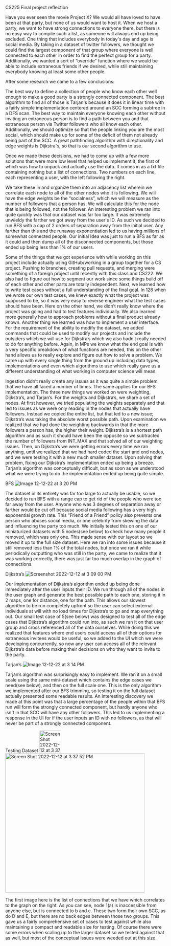 CS225 Final project reflection

Have you ever seen the movie Project X? We would all have loved to have been at that party, but none of us would want to host it. When we host a party, we want to have strong connections to everyone there, but there is no easy way to compile such a list, as someone will always end up being excluded. One thing that includes everybody in today's day and age is social media. By taking in a dataset of twitter followers, we thought we could find the largest component of that group where everyone is well connected to each other in order to find the perfect group for a party. Additionally, we wanted a sort of “override” function where we would be able to include extraneous friends if we desired, while still maintaining everybody knowing at least some other people.

After some research we came to a few conclusions: 

The best way to define a collection of people who know each other well enough to make a good party is a strongly connected component.
The best algorithm to find all of those is Tarjan's because it does it in linear time with a fairly simple implementation centered around an SCC forming a subtree in a DFS scan.
The best way to maintain everyone knowing each other without inviting an extraneous person is to find a path between you and that extraneous person via Twitter followers who all know each other. Additionally, we should optimize so that the people linking you are the most social, which should make up for some of the deficit of them not already being part of the SCC.
A great pathfinding algorithm with directionality and edge weights is Dijkstra's, so that is our second algorithm to use.

Once we made these decisions, we had to come up with a few more solutions that were more low level that helped us implement it, the first of which was how to unpack and actually use the data. It comes in as a txt file containing nothing but a list of connections. Two numbers on each line, each representing a user, with the left following the right.

 We take these in and organize them into an adjacency list wherein we correlate each node to all of the other nodes who it is following.
We will have the edge weights be the “socialness”, which we will measure as the number of followers that a person has. We will calculate this for the node that is being followed, not the follower. 
An interesting problem we ran into quite quickly was that our dataset was far too large. It was extremely unwieldy the farther we got away from the user's ID. As such we decided to run BFS with a cap of 2 orders of separation away from the  initial user. Any farther than this and the runaway exponentiation led to us having millions of somewhat connected people. Our initial Idea was just to run a BFS as far as it could and then dump all of the disconnected components, but those ended up being less than 1% of our users.


Some of the things that we got experience with while working on this project include actually using GitHub/working in a group together for a CS project. Pushing to branches, creating pull requests, and merging were something of a foreign project until recently with this class and CS222. We also had to figure out how to segment our work since some things build off of each other and other parts are totally independent. Next, we learned how to write test cases without a full understanding of the final goal. In 128 when we wrote our own test cases, we knew exactly what the project was supposed to be, so it was very easy to reverse engineer what the test cases should have been. Here on the other hand, we didn’t really know where the project was going and had to test features individually. We also learned more generally how to approach problems without a final product already known. Another thing we learned was how to implement a user interface. For the requirement of the ability to modify the dataset, we added commands that could be used to modify our projects and include the outsiders which we will use for Dijkstra’s which we also hadn’t really needed to do for anything before. Again, in MPs we know what the end goal is with a very specific breakdown of what functions are needed, this on the other hand allows us to really explore and figure out how to solve a problem. We came up with every single thing from the ground up including data types, implementations and even which algorithms to use which really gave us a different understanding of what working in computer science will mean.

Ingestion didn’t really create any issues as it was quite a simple problem that we have all faced a number of times. The same applies for our BFS implementation. The three new things we worked on were weighting, Dijkstra’s, and Tarjan’s. For the weights and Dijkstra’s, we share a set of nodes. At first however, we tried populating the weights separately and that led to issues as we were only reading in the nodes that actually have followers. Instead we copied the entire list, but that led to a new issue; Dijkstra’s was taking the absolute worst possible path. Upon examination we realized that we had done the weighting backwards in that the more followers a person has, the higher their weight. Dijkstra’s is a shortest path algorithm and as such it should have been the opposite so we subtracted the number of followers from INT_MAX and that solved all of our weighting issues. Then, on Dijkstra’s we were getting errors every time we ran anything, until we realized that we had hard coded the start and end nodes, and we were testing it with a new much smaller dataset. Upon solving that problem, fixing our Dijkstra’s implementation ended up being a breeze. Tarjan’s algorithm was conceptually difficult, but as soon as we understood what we were trying to do the implementation ended up being quite simple.

BFS
![Image 12-12-22 at 3 20 PM](https://user-images.githubusercontent.com/98365406/207159453-1a7dc2f0-d843-42e6-a9a9-c4c389b95efe.png)

The dataset in its entirety was far too large to actually be usable, so we decided to run BFS with a range cap to get rid of the people who were too far away from the user. Anyone who was 3 degrees of separation away or farther would be cut off because social media following has a very high exponential growth rate. This “Friend of a Friend” policy also prevents one person who abuses social media, or one celebrity from skewing the data and influencing the party too much. We initially tested this on one of our miniaturized datasets with 5 nodes(see below) to check how many people it removed, which was only one. This made sense with our layout so we moved it up to the full size dataset. Here we ran into some issues because it still removed less than 1% of the total nodes, but once we ran it while periodically outputting who was still in the party, we came to realize that it was working correctly, there was just far too much overlap in the graph of connections. 

Dijkstra’s
![Screenshot 2022-12-12 at 3 09 00 PM](https://user-images.githubusercontent.com/98365406/207159028-f7b39ce8-4bc0-43be-bb1b-16dd8599ad51.jpeg)

Our implementation of Dijkstra’s algorithm ended up being done immediately after the user inputs their ID. We run through all of the nodes in the user graph and generate the best possible path to each one, storing it in 2 maps, one for distance, one for the path. This allows our slowest algorithm to be run completely upfront so the user can select external individuals at will with no load times for Dijkstra’s to go and map everything out. Our small test case of 5(see below) was designed to test all of the edge cases that Dijkstra’s algorithm could run into, as such we ran it on that user group and cross referenced all of the data ourselves. While doing this we realized that features where end users could access all of their options for extraneous invitees would be useful, so we added to the UI which we were developing concurrently, so now any user can access all of the relevant Dijkstra’s data before making their decisions on who they want to invite to the party.

Tarjan’s
![Image 12-12-22 at 3 14 PM](https://user-images.githubusercontent.com/98365406/207159431-5bd93e18-5202-4b92-8fd6-068f24cf8d34.png)

Tarjan’s algorithm was surprisingly easy to implement. We ran it on a small scale using the same mini-dataset which contains the edge cases we need(see below), and then on the full scale one. This is the only algorithm we implemented after our BFS trimming, so testing it on the full dataset actually presented some readable results. An interesting discovery we made at this point was that a large percentage of the people within that BFS run will form the strongly connected component, but hardly anyone who isn't in that SCC will have any other followers. This led to us implementing a response in the UI for if the user inputs an ID with no followers, as that will never be part of a strongly connected component. 

Testing Dataset
<img width="68" alt="Screen Shot 2022-12-12 at 3 37 32 PM" src="https://user-images.githubusercontent.com/98365406/207159915-a30946a8-02bb-4dff-a6e1-71f58105876c.png">
<img width="436" alt="Screen Shot 2022-12-12 at 3 37 52 PM" src="https://user-images.githubusercontent.com/98365406/207159980-059dbf63-839b-4bb8-a0c5-e140990fdde4.png">

The first image here is the list of connections that we have which correlates to the graph on the right. As you can see, node 1(a) is inaccessible from anyone else, but is connected to b and c. These two form their own SCC, as do D and E, but there are no back edges between those two groups. This gave us a fairly comprehensive set of cases to test against while also maintaining a compact and readable size for testing. Of course there were some errors when scaling up to the larger dataset so we tested against that as well, but most of the conceptual issues were weeded out at this size.

